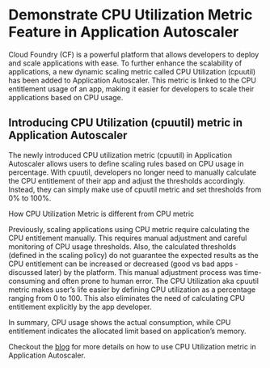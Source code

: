 # Demonstrate CPU Utilization Metric Feature in Application Autoscaler

Cloud Foundry (CF) is a powerful platform that allows developers to deploy and scale applications with ease. To further enhance the scalability of applications, a new dynamic scaling metric called CPU Utilization (cpuutil) has been added to Application Autoscaler. This metric is linked to the CPU entitlement usage of an app, making it easier for developers to scale their applications based on CPU usage.

## Introducing CPU Utilization (cpuutil) metric in Application Autoscaler

The newly introduced CPU utilization metric (cpuutil) in Application Autoscaler allows users to define scaling rules based on CPU usage in percentage. With cpuutil, developers no longer need to manually calculate the CPU entitlement of their app and adjust the thresholds accordingly. Instead, they can simply make use of cpuutil metric and set thresholds from 0% to 100%.

How CPU Utilization Metric is different from CPU metric

Previously, scaling applications using CPU metric require calculating the CPU entitlement manually. This requires manual adjustment and careful monitoring of CPU usage thresholds. Also, the calculated thresholds (defined in the scaling policy) do not guarantee the expected results as the CPU entitlement can be increased or decreased (good vs bad apps - discussed later) by the platform. This manual adjustment process was time-consuming and often prone to human error.
The CPU Utilization aka cpuutil metric makes user’s life easier by defining CPU utilization as a percentage ranging from 0 to 100. This also eliminates the need of calculating CPU entitlement explicitly by the app developer.

In summary, CPU usage shows the actual consumption, while CPU entitlement indicates the allocated limit based on application’s memory.

Checkout the [blog](https://community.sap.com/t5/technology-blogs-by-sap/application-scalability-with-cpu-utilization-metric-in-cloud-foundry/ba-p/13696223) for more details on how to use CPU Utilization metric in Application Autoscaler.